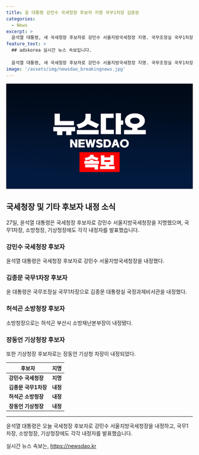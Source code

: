 ```yaml
---
title: 윤 대통령 강민수 국세청장 후보자 지명 국무1차장 김종문
categories:
  - News
excerpt: >
  윤석열 대통령, 새 국세청장 후보자로 강민수 서울지방국세청장 지명. 국무조정실 국무1차장에는 김종문 대통령실 국정과제비서관 내정. 소방청장과 기상청장에도 각각 허석곤 부산시 소방재난본부장과 장동언 기상청 차장 내정. 윤 대통령의 최근 인사로 관심 집중.
feature_text: >
  ## adskorea 실시간 뉴스 속보입니다.

  윤석열 대통령, 새 국세청장 후보자로 강민수 서울지방국세청장 지명. 국무조정실 국무1차장에는 김종문 대통령실 국정과제비서관 내정. 소방청장과 기상청장에도 각각 허석곤 부산시 소방재난본부장과 장동언 기상청 차장 내정. 윤 대통령의 최근 인사로 관심 집중.
image: '/assets/img/newsdao_breakingnews.jpg'
---
```


<p><img src="/assets/img/newsdao_breakingnews.jpg" alt="adskorea 속보" /></p>

<h2 data-ke-size="size26">국세청장 및 기타 후보자 내정 소식</h2>

<p data-ke-size="size16">27일, 윤석열 대통령은 국세청장 후보자로 강민수 서울지방국세청장을 지명했으며, 국무1차장, 소방청장, 기상청장에도 각각 내정자를 발표했습니다.</p>

<h3>강민수 국세청장 후보자</h3>

<p data-ke-size="size16">윤석열 대통령은 국세청장 후보자로 강민수 서울지방국세청장을 내정했다.</p>

<h3>김종문 국무1차장 후보자</h3>

<p data-ke-size="size16">윤 대통령은 국무조정실 국무1차장으로 김종문 대통령실 국정과제비서관을 내정했다.</p>

<h3>허석곤 소방청장 후보자</h3>

<p data-ke-size="size16">소방청장으로는 허석곤 부산시 소방재난본부장이 내정됐다.</p>

<h3>장동언 기상청장 후보자</h3>

<p data-ke-size="size16">또한 기상청장 후보자로는 장동언 기상청 차장이 내정되었다.</p>

<table>
<thead>
<tr>
<th>후보자</th>
<th>지명</th>
</tr>
</thead>
<tbody>
<tr>
<td><b>강민수 국세청장</b></td>
<td style="text-align: center; height: 17px;"><b>지명</b></td>
</tr>
<tr>
<td><b>김종문 국무1차장</b></td>
<td style="text-align: center; height: 17px;"><b>내정</b></td>
</tr>
<tr>
<td><b>허석곤 소방청장</b></td>
<td style="text-align: center; height: 17px;"><b>내정</b></td>
</tr>
<tr>
<td><b>장동언 기상청장</b></td>
<td style="text-align: center; height: 17px;"><b>내정</b></td>
</tr>
</tbody>
</table>

<hr>

<p data-ke-size="size16">윤석열 대통령은 오늘 국세청장 후보자로 강민수 서울지방국세청장을 내정하고, 국무1차장, 소방청장, 기상청장에도 각각 내정자를 발표했습니다.</p>
실시간 뉴스 속보는, <a href="https://newsdao.kr" rel="dofollow">https://newsdao.kr</a>


